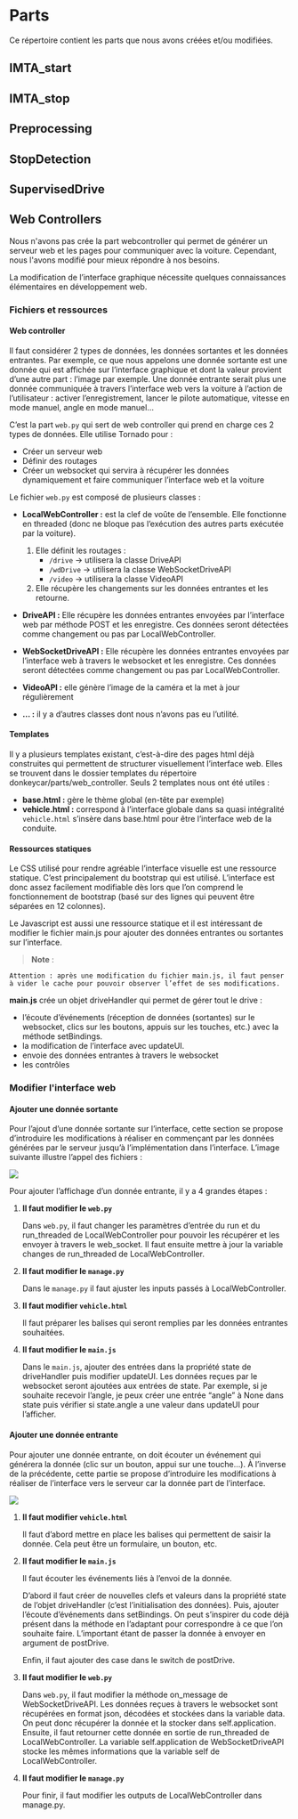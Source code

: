 # Parts

Ce répertoire contient les parts que nous avons créées et/ou modifiées.

## IMTA_start

## IMTA_stop

## Preprocessing

## StopDetection

## SupervisedDrive

## Web Controllers

Nous n'avons pas crée la part webcontroller qui permet de générer un serveur web et les pages pour communiquer avec la voiture. Cependant, nous l'avons modifié pour mieux répondre à nos besoins.

La modification de l’interface graphique nécessite quelques connaissances élémentaires en développement web.

### Fichiers et ressources
#### Web controller
Il faut considérer 2 types de données, les données sortantes et les données entrantes. Par exemple, ce que nous appelons une donnée sortante est une donnée qui est affichée sur l’interface graphique et dont la valeur provient d’une autre part : l’image par exemple. Une donnée entrante serait plus une donnée communiquée à travers l’interface web vers la voiture à l’action de l’utilisateur : activer l’enregistrement, lancer le pilote automatique, vitesse en mode manuel, angle en mode manuel…

C’est la part ```web.py``` qui sert de web  controller qui prend en charge ces 2 types de données. Elle utilise Tornado pour :

- Créer un serveur web
- Définir des routages
- Créer un websocket qui servira à récupérer les données dynamiquement et faire communiquer l’interface web et la voiture

Le fichier ```web.py``` est composé de plusieurs classes :

- **LocalWebController :** est la clef de voûte de l’ensemble. Elle fonctionne en threaded (donc ne bloque pas l’exécution des autres parts exécutée par la voiture).
	1. Elle définit les routages :
		- ```/drive``` → utilisera la classe DriveAPI
		- ```/wdDrive``` → utilisera la classe WebSocketDriveAPI
		- ```/video``` → utilisera la classe VideoAPI
	2. Elle récupère les changements sur les données entrantes et les retourne.

- **DriveAPI :** Elle récupère les données entrantes envoyées par l’interface web par méthode POST et les enregistre. Ces données seront détectées comme changement ou pas par LocalWebController.
- **WebSocketDriveAPI :** Elle récupère les données entrantes envoyées par l’interface web à travers le websocket et les enregistre. Ces données seront détectées comme changement ou pas par LocalWebController.
- **VideoAPI :** elle génère l’image de la caméra et la met à jour régulièrement
- **… :** il y a d’autres classes dont nous n’avons pas eu l’utilité.

#### Templates
Il y a plusieurs templates existant, c’est-à-dire des pages html déjà construites qui permettent de structurer visuellement l’interface web. Elles se trouvent dans le dossier templates du répertoire donkeycar/parts/web_controller.
Seuls 2 templates nous ont été utiles :

- **base.html :** gère le thème global (en-tête par exemple)
- **vehicle.html :** correspond à l’interface globale dans sa quasi intégralité
```vehicle.html``` s’insère dans base.html pour être l’interface web de la conduite.

#### Ressources statiques
Le CSS utilisé pour rendre agréable l’interface visuelle est une ressource statique. C’est principalement du bootstrap qui est utilisé. L’interface est donc assez facilement modifiable dès lors que l’on comprend le fonctionnement de bootstrap (basé sur des lignes qui peuvent être séparées en 12 colonnes).

Le Javascript est aussi une ressource statique et il est intéressant de modifier le fichier main.js pour ajouter des données entrantes ou sortantes sur l’interface.

> __Note__ :

	Attention : après une modification du fichier main.js, il faut penser à vider le cache pour pouvoir observer l’effet de ses modifications.

**main.js** crée un objet driveHandler qui permet de gérer tout le drive :

- l’écoute d’événements (réception de données (sortantes) sur le websocket, clics sur les boutons, appuis sur les touches, etc.) avec la méthode setBindings.
- la modification de l’interface avec updateUI.
- envoie des données entrantes à travers le websocket
- les contrôles

### Modifier l'interface web
#### Ajouter une donnée sortante
Pour l’ajout d’une donnée sortante sur l’interface, cette section se propose d’introduire les modifications à réaliser en commençant par les données générées par le serveur jusqu’à l’implémentation dans l’interface. L’image suivante illustre l’appel des fichiers :

![](../README_imgs/websocket-to-client.png)

Pour ajouter l’affichage d’un donnée entrante, il y a 4 grandes étapes :

1. **Il faut modifier le ```web.py```**

	Dans ```web.py```, il faut changer les paramètres d’entrée du run et du run\_threaded de LocalWebController pour pouvoir les récupérer et les envoyer à travers le web\_socket.
Il faut ensuite mettre à jour la variable changes de run_threaded de LocalWebController. 

2. **Il faut modifier le ```manage.py```**

	Dans le ```manage.py``` il faut ajuster les inputs passés à LocalWebController.

3. **Il faut modifier ```vehicle.html```**

	Il faut préparer les balises qui seront remplies par les données entrantes souhaitées.

4. **Il faut modifier le ```main.js```**

	Dans le ```main.js```, ajouter des entrées dans la propriété state de driveHandler puis modifier updateUI. Les données reçues par le websocket seront ajoutées aux entrées de state. Par exemple, si je souhaite recevoir l’angle, je peux créer une entrée “angle” à None dans state puis vérifier si state.angle a une valeur dans updateUI pour l’afficher.

#### Ajouter une donnée entrante
Pour ajouter une donnée entrante, on doit écouter un événement qui générera la donnée (clic sur un bouton, appui sur une touche…).
À l’inverse de la précédente, cette partie se propose d’introduire les modifications à réaliser de l’interface vers le serveur car la donnée part de l’interface.

![](../README_imgs/websocket-from-client.png)

1. **Il faut modifier ```vehicle.html```**

	Il faut d’abord mettre en place les balises qui permettent de saisir la donnée. Cela peut être un formulaire, un bouton, etc.

2. **Il faut modifier le ```main.js```**

	Il faut écouter les événements liés à l’envoi de la donnée.
	
	D’abord il faut créer de nouvelles clefs et valeurs dans la propriété state de l’objet driveHandler (c’est l’initialisation des données). Puis, ajouter l’écoute d’événements dans setBindings. On peut s’inspirer du code déjà présent dans la méthode en l’adaptant pour correspondre à ce que l’on souhaite faire. 
	L’important étant de passer la donnée à envoyer en argument de postDrive.
	
	Enfin, il faut ajouter des case dans le switch de postDrive.

3. **Il faut modifier le ```web.py```**

	Dans ```web.py```, il faut modifier la méthode on_message de WebSocketDriveAPI. Les données reçues à travers le websocket sont récupérées en format json, décodées et stockées dans la variable data. On peut donc récupérer la donnée et la stocker dans self.application.
	Ensuite, il faut retourner cette donnée en sortie de run_threaded de LocalWebController. La variable self.application de WebSocketDriveAPI stocke les mêmes informations que la variable self de LocalWebController.

4. **Il faut modifier le ```manage.py```**

	Pour finir, il faut modifier les outputs de LocalWebController dans manage.py.
